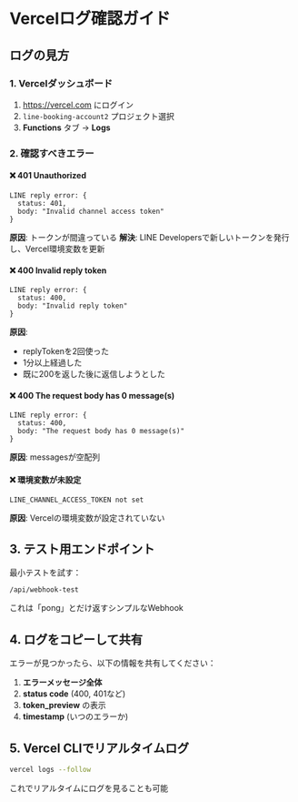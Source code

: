 # Vercelログ確認ガイド

## ログの見方

### 1. Vercelダッシュボード
1. https://vercel.com にログイン
2. `line-booking-account2` プロジェクト選択
3. **Functions** タブ → **Logs**

### 2. 確認すべきエラー

#### ❌ 401 Unauthorized
```
LINE reply error: {
  status: 401,
  body: "Invalid channel access token"
}
```
**原因**: トークンが間違っている
**解決**: LINE Developersで新しいトークンを発行し、Vercel環境変数を更新

#### ❌ 400 Invalid reply token
```
LINE reply error: {
  status: 400,
  body: "Invalid reply token"
}
```
**原因**: 
- replyTokenを2回使った
- 1分以上経過した
- 既に200を返した後に返信しようとした

#### ❌ 400 The request body has 0 message(s)
```
LINE reply error: {
  status: 400,
  body: "The request body has 0 message(s)"
}
```
**原因**: messagesが空配列

#### ❌ 環境変数が未設定
```
LINE_CHANNEL_ACCESS_TOKEN not set
```
**原因**: Vercelの環境変数が設定されていない

## 3. テスト用エンドポイント

最小テストを試す：
```
/api/webhook-test
```
これは「pong」とだけ返すシンプルなWebhook

## 4. ログをコピーして共有

エラーが見つかったら、以下の情報を共有してください：

1. **エラーメッセージ全体**
2. **status code** (400, 401など)
3. **token_preview** の表示
4. **timestamp** (いつのエラーか)

## 5. Vercel CLIでリアルタイムログ

```bash
vercel logs --follow
```
これでリアルタイムにログを見ることも可能
